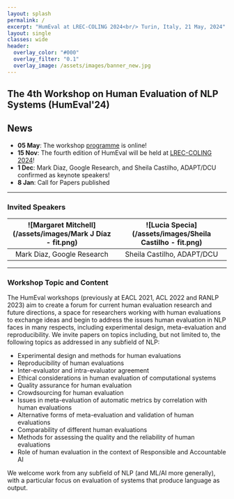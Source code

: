 ```yaml
---
layout: splash
permalink: /
excerpt: "HumEval at LREC-COLING 2024<br/> Turin, Italy, 21 May, 2024"
layout: single
classes: wide
header:
  overlay_color: "#000"
  overlay_filter: "0.1"
  overlay_image: /assets/images/banner_new.jpg
---
```


## The 4th Workshop on Human Evaluation of NLP Systems (HumEval'24)

## News

* **05 May**: The workshop [programme](/2024/programme) is online!
* **15 Nov**: The fourth edition of HumEval will be held at [LREC-COLING 2024](https://lrec-coling-2024.org/)! 
* **1 Dec**: Mark Diaz, Google Research, and Sheila Castilho, ADAPT/DCU confirmed as keynote speakers! 
* **8 Jan**: Call for Papers published 

----

### Invited Speakers


|![Margaret Mitchell](/assets/images/Mark J Díaz - fit.png) | ![Lucia Specia](/assets/images/Sheila Castilho - fit.png) |
|:-------------------------------------------------:|:------------------------------------------:|
|Mark Diaz, Google Research                               | Sheila Castilho, ADAPT/DCU      |

-----

### Workshop Topic and Content

The HumEval workshops (previously at EACL 2021, ACL 2022 and RANLP 2023) aim to create a forum for current human evaluation research and future directions, a space for researchers working with human evaluations to exchange ideas and begin to address the issues human evaluation in NLP faces in many respects, including experimental design, meta-evaluation and reproducibility. We invite papers on topics including, but not limited to, the following topics as addressed in any subfield of NLP:

* Experimental design and methods for human evaluations
* Reproducibility of human evaluations
* Inter-evaluator and intra-evaluator agreement
* Ethical considerations in human evaluation of computational systems
* Quality assurance for human evaluation 
* Crowdsourcing for human evaluation
* Issues in meta-evaluation of automatic metrics by correlation with human evaluations
* Alternative forms of meta-evaluation and validation of human evaluations
* Comparability of different human evaluations
* Methods for assessing the quality and the reliability of human evaluations
* Role of human evaluation in the context of Responsible and Accountable AI

We welcome work from any subfield of NLP (and ML/AI more generally), with a particular focus on evaluation of systems that produce language as output.



